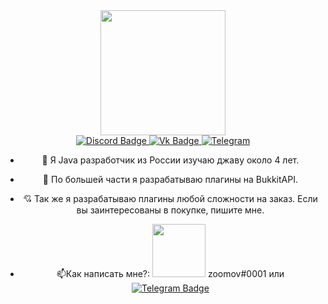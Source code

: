 <div id="header" align="center">
  <img src=https://media.tenor.com/W7j80IwwaPkAAAAM/komaru-cat.gif" width="200"/>
<div id="badges">
  <a href="discord.gg/PxSGCVCJBn">
    <img src="https://img.shields.io/badge/Discord-7289DA?style=for-the-badge&logo=discord&logoColor=white" alt="Discord Badge"/>
  </a>
  <a href="vk.com/zoomovgang">
    <img src="https://img.shields.io/badge/вконтакте-%232E87FB.svg?&style=for-the-badge&logo=vk&logoColor=white" alt="Vk Badge"/>
  </a>
  <a href="t.me/zoomovgang">
    <img src="https://img.shields.io/badge/Telegram-2CA5E0?style=for-the-badge&logo=telegram&logoColor=white" alt="Telegram"/>
  </a>
</div>
  <img src="https://komarev.com/ghpvc/?username=zoomovgang&style=flat-square&color=blue" alt=""/>         

- :telescope: Я Java разработчик из России изучаю джаву около 4 лет.

- :seedling: По большей части я разрабатываю плагины на BukkitAPI.
                                                                                               
- :cupid: Так же я разрабатываю плагины любой сложности на заказ. Если вы заинтересованы в покупке, пишите мне.                                                                                               
- :mailbox:Как написать мне?:     <img src="https://img.shields.io/badge/Discord-7289DA?style=for-the-badge&logo=discord&logoColor=white" width="85"/> zoomov#0001 или   [![Telegram Badge](https://img.shields.io/badge/Telegram-2CA5E0?style=for-the-badge&logo=telegram&logoColor=white)](t.me/zoomovgang)
